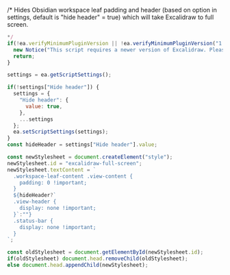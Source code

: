 /* 
Hides Obsidian workspace leaf padding and header (based on option in settings, default is "hide header" = true) which will take Excalidraw to full screen.

```javascript
*/
if(!ea.verifyMinimumPluginVersion || !ea.verifyMinimumPluginVersion("1.5.21")) {
  new Notice("This script requires a newer version of Excalidraw. Please install the latest version.");
  return;
}

settings = ea.getScriptSettings();

if(!settings["Hide header"]) {
  settings = {
    "Hide header": {
      value: true,
	},
    ...settings
  };
  ea.setScriptSettings(settings);
}
const hideHeader = settings["Hide header"].value;

const newStylesheet = document.createElement("style");
newStylesheet.id = "excalidraw-full-screen";
newStylesheet.textContent = `
  .workspace-leaf-content .view-content {
    padding: 0 !important;
  }
  ${hideHeader?`
  .view-header {
    display: none !important;
  }`:""}
  .status-bar {
    display: none !important;
  }
`;

const oldStylesheet = document.getElementById(newStylesheet.id);
if(oldStylesheet) document.head.removeChild(oldStylesheet);	
else document.head.appendChild(newStylesheet);